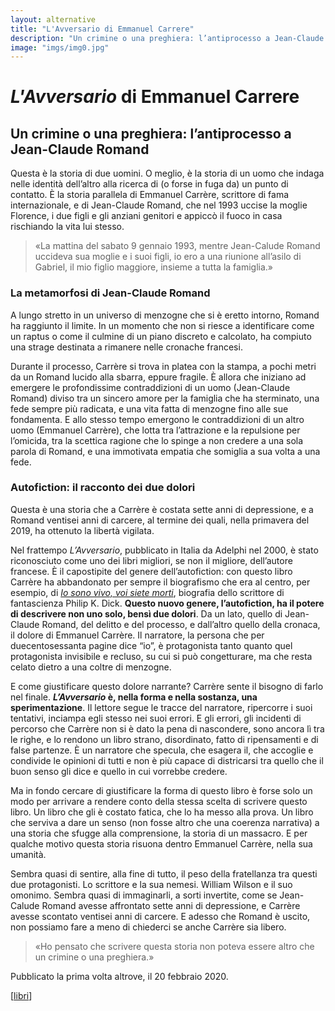 ```yaml
---
layout: alternative
title: "L'Avversario di Emmanuel Carrere"
description: "Un crimine o una preghiera: l’antiprocesso a Jean-Claude Romand."
image: "imgs/img0.jpg"
---
```


# *L'Avversario* di Emmanuel Carrere

## Un crimine o una preghiera: l’antiprocesso a Jean-Claude Romand

Questa è la storia di due uomini. O meglio, è la storia di un uomo che indaga nelle identità dell’altro alla ricerca di (o forse in fuga da) un punto di contatto. È la storia parallela di Emmanuel Carrère, scrittore di fama internazionale, e di Jean-Claude Romand, che nel 1993 uccise la moglie Florence, i due figli e gli anziani genitori e appiccò il fuoco in casa rischiando la vita lui stesso.

>«La mattina del sabato 9 gennaio 1993, mentre Jean-Calude Romand uccideva sua moglie e i suoi figli, io ero a una riunione all’asilo di Gabriel, il mio figlio maggiore, insieme a tutta la famiglia.»

### La metamorfosi di Jean-Claude Romand

A lungo stretto in un universo di menzogne che si è eretto intorno, Romand ha raggiunto il limite. In un momento che non si riesce a identificare come un raptus o come il culmine di un piano discreto e calcolato, ha compiuto una strage destinata a rimanere nelle cronache francesi.

Durante il processo, Carrère si trova in platea con la stampa, a pochi metri da un Romand lucido alla sbarra, eppure fragile. È allora che iniziano ad emergere le profondissime contraddizioni di un uomo (Jean-Claude Romand) diviso tra un sincero amore per la famiglia che ha sterminato, una fede sempre più radicata, e una vita fatta di menzogne fino alle sue fondamenta. E allo stesso tempo emergono le contraddizioni di un altro uomo (Emmanuel Carrère), che lotta tra l’attrazione e la repulsione per l’omicida, tra la scettica ragione che lo spinge a non credere a una sola parola di Romand, e una immotivata empatia che somiglia a sua volta a una fede.

### Autofiction: il racconto dei due dolori

Questa è una storia che a Carrère è costata sette anni di depressione, e a Romand ventisei anni di carcere, al termine dei quali, nella primavera del 2019, ha ottenuto la libertà vigilata.

Nel frattempo *L’Avversario*, pubblicato in Italia da Adelphi nel 2000, è stato riconosciuto come uno dei libri migliori, se non il migliore, dell’autore francese. È il capostipite del genere dell’autofiction: con questo libro Carrère ha abbandonato per sempre il biografismo che era al centro, per esempio, di [*Io sono vivo, voi siete morti*](https://www.adelphi.it/libro/9788845930874), biografia dello scrittore di fantascienza Philip K. Dick. __Questo nuovo genere, l’autofiction, ha il potere di descrivere non uno solo, bensì due dolori__. Da un lato, quello di Jean-Claude Romand, del delitto e del processo, e dall’altro quello della cronaca, il dolore di Emmanuel Carrère. Il narratore, la persona che per duecentosessanta pagine dice “io”, è protagonista tanto quanto quel protagonista invisibile e recluso, su cui si può congetturare, ma che resta celato dietro a una coltre di menzogne.

E come giustificare questo dolore narrante? Carrère sente il bisogno di farlo nel finale. __*L’Avversario* è, nella forma e nella sostanza, una sperimentazione__. Il lettore segue le tracce del narratore, ripercorre i suoi tentativi, inciampa egli stesso nei suoi errori. E gli errori, gli incidenti di percorso che Carrère non si è dato la pena di nascondere, sono ancora lì tra le righe, e lo rendono un libro strano, disordinato, fatto di ripensamenti e di false partenze. È un narratore che specula, che esagera il, che accoglie e condivide le opinioni di tutti e non è più capace di districarsi tra quello che il buon senso gli dice e quello in cui vorrebbe credere.

Ma in fondo cercare di giustificare la forma di questo libro è forse solo un modo per arrivare a rendere conto della stessa scelta di scrivere questo libro. Un libro che gli è costato fatica, che lo ha messo alla prova. Un libro che serviva a dare un senso (non fosse altro che una coerenza narrativa) a una storia che sfugge alla comprensione, la storia di un massacro. E per qualche motivo questa storia risuona dentro Emmanuel Carrère, nella sua umanità.

Sembra quasi di sentire, alla fine di tutto, il peso della fratellanza tra questi due protagonisti. Lo scrittore e la sua nemesi. William Wilson e il suo omonimo. Sembra quasi di immaginarli, a sorti invertite, come se Jean-Calude Romand avesse affrontato sette anni di depressione, e Carrère avesse scontato ventisei anni di carcere. E adesso che Romand è uscito, non possiamo fare a meno di chiederci se anche Carrère sia libero.

>«Ho pensato che scrivere questa storia non poteva essere altro che un crimine o una preghiera.»


<p class="date">Pubblicato la prima volta altrove, il 20 febbraio 2020.</p>

[[libri]]

[//begin]: # "Autogenerated link references for markdown compatibility"
[libri]: libri.md "Libri"
[//end]: # "Autogenerated link references"